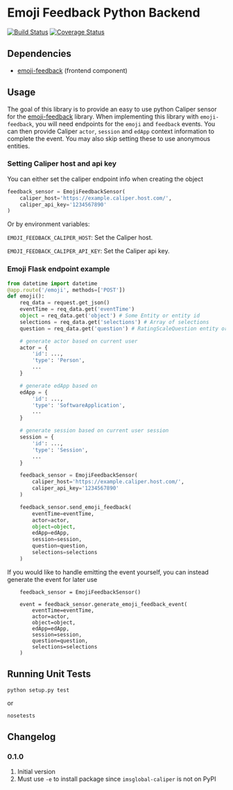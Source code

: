 # Emoji Feedback Python Backend

[![Build Status](https://travis-ci.org/ubc/emoji-feedback-py-backend.svg)](https://travis-ci.org/ubc/emoji-feedback-py-backend) [![Coverage Status](https://codecov.io/gh/ubc/emoji-feedback-py-backend/branch/master/graph/badge.svg)](https://codecov.io/gh/ubc/emoji-feedback-py-backend)

## Dependencies

* [emoji-feedback](https://github.com/ubc/emoji-feedback) (frontend component)

## Usage

The goal of this library is to provide an easy to use python Caliper sensor for the [emoji-feedback](https://github.com/ubc/emoji-feedback) library. When implementing this library with `emoji-feedback`, you will need endpoints for the `emoji` and `feedback` events. You can then provide Caliper `actor`, `session` and `edApp` context information to complete the event. You may also skip setting these to use anonymous entities.

### Setting Caliper host and api key

You can either set the caliper endpoint info when creating the object

```python
feedback_sensor = EmojiFeedbackSensor(
    caliper_host='https://example.caliper.host.com/',
    caliper_api_key='1234567890'
)
```

Or by environment variables:

`EMOJI_FEEDBACK_CALIPER_HOST`: Set the Caliper host.

`EMOJI_FEEDBACK_CALIPER_API_KEY`: Set the Caliper api key.


### Emoji Flask endpoint example

```python
from datetime import datetime
@app.route('/emoji', methods=['POST'])
def emoji():
    req_data = request.get_json()
    eventTime = req_data.get('eventTime')
    object = req_data.get('object') # Some Entity or entity id
    selections = req_data.get('selections') # Array of selections
    question = req_data.get('question') # RatingScaleQuestion entity or entity id

    # generate actor based on current user
    actor = {
        'id': ...,
        'type': 'Person',
        ...
    }

    # generate edApp based on
    edApp = {
        'id': ...,
        'type': 'SoftwareApplication',
        ...
    }

    # generate session based on current user session
    session = {
        'id': ...,
        'type': 'Session',
        ...
    }

    feedback_sensor = EmojiFeedbackSensor(
        caliper_host='https://example.caliper.host.com/',
        caliper_api_key='1234567890'
    )

    feedback_sensor.send_emoji_feedback(
        eventTime=eventTime,
        actor=actor,
        object=object,
        edApp=edApp,
        session=session,
        question=question,
        selections=selections
    )
```

If you would like to handle emitting the event yourself, you can instead generate the event for later use

```
    feedback_sensor = EmojiFeedbackSensor()

    event = feedback_sensor.generate_emoji_feedback_event(
        eventTime=eventTime,
        actor=actor,
        object=object,
        edApp=edApp,
        session=session,
        question=question,
        selections=selections
    )
```

## Running Unit Tests

    python setup.py test

or

    nosetests

## Changelog

### 0.1.0
1. Initial version
2. Must use `-e` to install package since `imsglobal-caliper` is not on PyPI

